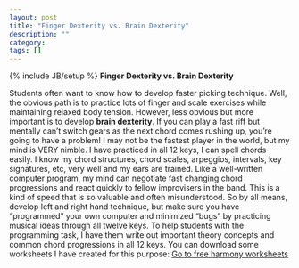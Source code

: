 ```yaml
---
layout: post
title: "Finger Dexterity vs. Brain Dexterity"
description: ""
category: 
tags: []
---
```

{% include JB/setup %}
**Finger Dexterity vs. Brain Dexterity**

Students often want to know how to develop faster picking technique. Well, the obvious path is to practice lots of finger and scale exercises while maintaining relaxed body tension.  However, less obvious but more important is to develop **brain dexterity**.  If you can play a fast riff but mentally can’t switch gears as the next chord comes rushing up, you’re going to have a problem!  I may not be the fastest player in the world, but my mind is VERY nimble. I have practiced in all 12 keys, I can spell chords easily. I know my chord structures, chord scales, arpeggios, intervals, key signatures, etc, very well and my ears are trained. Like a well-written computer program, my mind can negotiate fast changing chord progressions and react quickly to fellow improvisers in the band. This is a kind of speed that is so valuable and often misunderstood. So by all means, develop left and right hand technique, but make sure you have “programmed” your own computer and minimized “bugs” by practicing musical ideas through all twelve keys.
To help students with the programming task, I have them write out important theory concepts and common chord progressions in all 12 keys. You can download some worksheets I have created for this purpose: 
[Go to free harmony worksheets](/guitar_worksheets.html)
